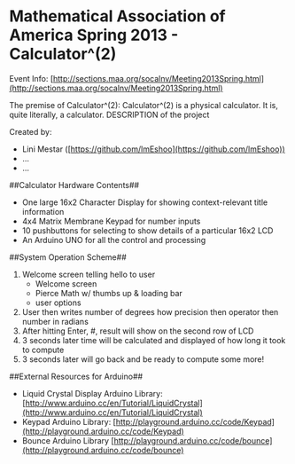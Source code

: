 # Mathematical Association of America Spring 2013 - Calculator^(2) #

Event Info: [http://sections.maa.org/socalnv/Meeting2013Spring.html](http://sections.maa.org/socalnv/Meeting2013Spring.html)

The premise of Calculator^(2):
Calculator^(2) is a physical calculator. It is, quite literally, a calculator. 
DESCRIPTION of the project

Created by:

- Lini Mestar ([https://github.com/lmEshoo](https://github.com/lmEshoo))
- ...
- ...

##Calculator Hardware Contents##

-	One large 16x2 Character Display for showing context-relevant title information
-	4x4 Matrix Membrane Keypad for number inputs
-	10 pushbuttons for selecting to show details of a particular 16x2 LCD
-	An Arduino UNO for all the control and processing

##System Operation Scheme##

1. 	Welcome screen telling hello to user
	- Welcome screen
	- Pierce Math w/ thumbs up & loading bar
	- user options
2.	User then writes number of degrees how precision then operator then number in radians
3.	After hitting Enter, #, result will show on the second row of LCD
4.	3 seconds later time will be calculated and displayed of how long it took to compute
5.	3 seconds later will go back and be ready to compute some more!


##External Resources for Arduino##

- Liquid Crystal Display Arduino Library: [http://www.arduino.cc/en/Tutorial/LiquidCrystal](http://www.arduino.cc/en/Tutorial/LiquidCrystal)
- Keypad Arduino Library: [http://playground.arduino.cc/code/Keypad](http://playground.arduino.cc/code/Keypad)
- Bounce Arduino Library [http://playground.arduino.cc/code/bounce](http://playground.arduino.cc/code/bounce)